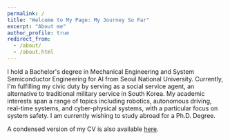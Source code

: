 ```yaml
---
permalink: /
title: "Welcome to My Page: My Journey So Far"
excerpt: "About me"
author_profile: true
redirect_from: 
  - /about/
  - /about.html
---
```


I hold a Bachelor's degree in Mechanical Engineering and System Semiconductor Engineering for AI from Seoul National University. Currently, I'm fulfilling my civic duty by serving as a social service agent, an alternative to traditional military service in South Korea. My academic interests span a range of topics including robotics, autonomous driving, real-time systems, and cyber-physical systems, with a particular focus on system safety. I am currently wishing to study abroad for a Ph.D. Degree.

A condensed version of my CV is also available [here](http://sunho001215.github.io/files/sk-cv.pdf).
